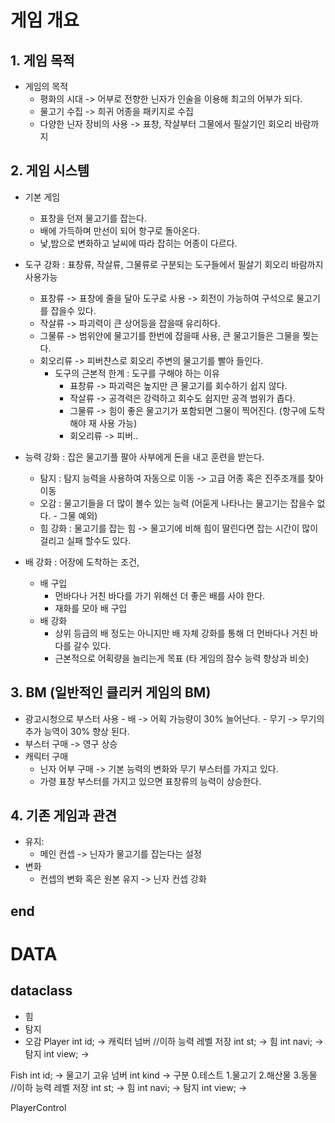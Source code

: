 # 게임 개요
## 1.	게임 목적
-	게임의 목적
    -	평화의 시대 -> 어부로 전향한 닌자가 인술을 이용해 최고의 어부가 되다.
    -	물고기 수집 -> 희귀 어종을 패키지로 수집
    -	다양한 닌자 장비의 사용 -> 표창, 작살부터 그물에서 필살기인 회오리 바람까지

## 2.	게임 시스템
-	기본 게임
    - 표창을 던져 물고기를 잡는다. 
    - 배에 가득하며 만선이 되어 항구로 돌아온다.
    - 낯,밤으로 변화하고 날씨에 따라 잡히는 어종이 다르다. 

-	도구 강화 : 표창류, 작살류, 그물류로 구분되는 도구들에서 필살기 회오리 바람까지 사용가능
    - 표창류 -> 표창에 줄을 달아 도구로 사용 -> 회전이 가능하여 구석으로 물고기를 잡을수 있다.
    - 작살류 -> 파괴력이 큰 상어등을 잡을때 유리하다.
    - 그물류 -> 범위안에 물고기를 한번에 잡을때 사용, 큰 물고기들은 그물을 찢는다.
    - 회오리류 -> 피버챤스로 회오리 주변의 물고기를 빨아 들인다.
        - 도구의 근본적 한계 : 도구를 구해야 하는 이유
            - 표창류 -> 파괴력은 높지만 큰 물고기를 회수하기 쉽지 않다.
            - 작살류 -> 공격력은 강력하고 회수도 쉽지만 공격 범위가 좁다.
            - 그물류 -> 힘이 좋은 물고기가 포함되면 그물이 찍어진다. (항구에 도착해야 재 사용 가능)
            - 회오리류 -> 피버..   	

- 능력 강화 : 잡은 물고기플 팔아 사부에게 돈을 내고 훈련을 받는다.
    - 탐지 : 탐지 능력을 사용하여 자동으로 이동 -> 고급 어종 혹은 진주조개를 찾아 이동
    - 오감 : 물고기들을 더 많이 볼수 있는 능력 (어둗게 나타나는 물고기는 잡을수 없다. - 그물 예외)
    - 힘 강화 : 물고기를 잡는 힘 -> 물고기에 비해 힘이 딸린다면 잡는 시간이 많이 걸리고 실패 할수도 있다. 

- 배 강화 : 어장에 도착하는 조건, 
    - 배 구입
      - 먼바다나 거친 바다를 가기 위해선 더 좋은 배를 사야 한다.
      - 재화를 모아 배 구입 
    - 배 강화
      - 상위 등급의 배 정도는 아니지만 배 자체 강화를 통해 더 먼바다나 거친 바다를 갈수 있다.
      - 근본적으로 어획량을 늘리는게 목표 (타 게임의 잠수 능력 향상과 비슷)

## 3.	BM (일반적인 클리커 게임의 BM)
  -	광고시청으로 부스터 사용
          -	배 -> 어획 가능량이 30% 늘어난다.
          -	무기 -> 무기의 추가 능역이 30% 향상 된다.
  -	부스터 구매 -> 영구 상승
  -	캐릭터 구매
      - 닌자 어부 구매 -> 기본 능력의 변화와 무기 부스터를 가지고 있다.
      - 가령 표창 부스터를 가지고 있으면 표창류의 능력이 상승한다.	

## 4.	기존 게임과 관견
-	유지:
    -	메인 컨셉 -> 닌자가 물고기를 잡는다는 설정    	
- 변화
    - 컨셉의 변화 혹은 원본 유지 -> 닌자 컨셉 강화
## end

# DATA
## dataclass
- 힘
- 탐지
- 오감
Player
int id; -> 캐릭터 넘버 
//이하 능력 레벨 저장
int st; -> 힘 
int navi; -> 탐지
int view; ->

Fish
int id; ->  물고기 고유 넘버 
int kind -> 구분 0.테스트 1.물고기 2.해산물 3.동물 
//이하 능력 레벨 저장
int st; -> 힘
int navi; -> 탐지
int view; ->

PlayerControl











